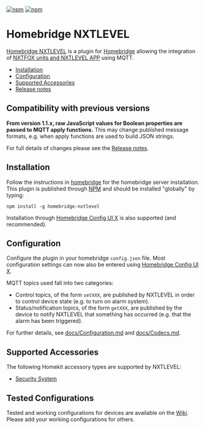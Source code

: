 [![npm](https://badgen.net/npm/v/homebridge-nxtlevel/latest)](https://www.npmjs.com/package/homebridge-nxtlevel)
[![npm](https://badgen.net/npm/dt/homebridge-nxtlevel)](https://www.npmjs.com/package/homebridge-nxtlevel)

# Homebridge NXTLEVEL
[Homebridge NXTLEVEL](https://www.npmjs.com/package/homebridge-nxtlevel) is a plugin for [Homebridge](https://github.com/homebridge/homebridge) allowing the integration of [NXTFOX units and NXTLEVEL APP](#supported-accessories) using MQTT.

   * [Installation](#installation)
   * [Configuration](#configuration)
   * [Supported Accessories](#supported-accessories)
   * [Release notes](docs/ReleaseNotes.md)

## Compatibility with previous versions

**From version 1.1.x, raw JavaScript values for Boolean properties are passed to MQTT apply functions.** This may change published message formats, e.g. when apply functions are used to build JSON strings.

For full details of changes please see the [Release notes](docs/ReleaseNotes.md).

## Installation
Follow the instructions in [homebridge](https://www.npmjs.com/package/homebridge) for the homebridge server installation.
This plugin is published through [NPM](https://www.npmjs.com/package/homebridge-nxtlevel) and should be installed "globally" by typing:

    npm install -g homebridge-nxtlevel

Installation through 
[Homebridge Config UI X](https://www.npmjs.com/package/homebridge-config-ui-x) is also supported (and recommended).

## Configuration
Configure the plugin in your homebridge `config.json` file. Most configuration settings can now also be entered using 
[Homebridge Config UI X](https://www.npmjs.com/package/homebridge-config-ui-x).

MQTT topics used fall into two categories:

   * Control topics, of the form `setXXX`, are published by NXTLEVEL in order to control device state (e.g. to turn on alarm system).
   * Status/notification topics, of the form `getXXX`, are published by the device to notify NXTLEVEL that something has occurred (e.g. that the alarm has been triggered).

For further details, see [docs/Configuration.md](docs/Configuration.md) and [docs/Codecs.md](docs/Codecs.md).

## Supported Accessories

The following Homekit accessory types are supported by NXTLEVEL:

   * [Security System](docs/Accessories.md#security-system)
   
## Tested Configurations

Tested and working configurations for devices are available on the [Wiki](https://github.com/arachnetech/homebridge-nxtlevel/wiki/Tested-Configurations).  Please add your working configurations for others.
